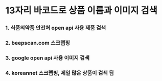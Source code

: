 # 13자리 바코드로 상품 이름과 이미지 검색

### 1. 식품의약품 안전처 open api 사용 제품 검색
### 2. beepscan.com 스크랩핑
### 3. google open api 사용 이미지 검색
### 4. koreannet 스크랩핑, 제일 많은 상품이 검색 됨